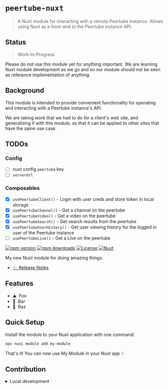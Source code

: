 <!--
Get your module up and running quickly.

Find and replace all on all files (CMD+SHIFT+F):
- Name: My Module
- Package name: my-module
- Description: My new Nuxt module
-->

# `peertube-nuxt`
> A Nuxt module for interacting with a remote Peertube instance. Allows
using Nuxt as a front-end to the Peertube instance API.

## Status
> Work-In-Progress

Please do not use this module yet for anything important. We are learning
Nuxt module development as we go and so our module should not be seen as
reference implementation of anything.

## Background
This module is intended to provide convenient functionality for operating
and interacting with a Peertube instance's API.

We are taking work that we had to do for a client's web site, and
generalizing it with this module, so that it can be applied to other sites
that have the same use case.

## TODOs
### Config
- [ ] nuxt config `peertube` key
- [ ] `serverUrl`
### Composables
- [x] `usePeertubeClient()` - Login with user creds and store token in
local storage
- [x] `usePeertubeChannel()` - Get a channel on the peertube
- [x] `usePeertubeVideo()` - Get a video on the peertube
- [x] `usePeertubeSearch()` - Get search results from the peertube
- [x] `usePeertubeUserHistory()` - Get user viewing history for the logged
in user of the Peertube instance
- [ ] `usePeertubeLive()` - Get a Live on the peertube

[![npm version][npm-version-src]][npm-version-href]
[![npm downloads][npm-downloads-src]][npm-downloads-href]
[![License][license-src]][license-href]
[![Nuxt][nuxt-src]][nuxt-href]

My new Nuxt module for doing amazing things.

- [✨ &nbsp;Release Notes](/CHANGELOG.md)
<!-- - [🏀 Online playground](https://stackblitz.com/github/your-org/my-module?file=playground%2Fapp.vue) -->
<!-- - [📖 &nbsp;Documentation](https://example.com) -->

## Features

<!-- Highlight some of the features your module provide here -->
- ⛰ &nbsp;Foo
- 🚠 &nbsp;Bar
- 🌲 &nbsp;Baz

## Quick Setup

Install the module to your Nuxt application with one command:

```bash
npx nuxi module add my-module
```

That's it! You can now use My Module in your Nuxt app ✨


## Contribution

<details>
  <summary>Local development</summary>
  
  ```bash
  # Install dependencies
  npm install
  
  # Generate type stubs
  npm run dev:prepare
  
  # Develop with the playground
  npm run dev
  
  # Build the playground
  npm run dev:build
  
  # Run ESLint
  npm run lint
  
  # Run Vitest
  npm run test
  npm run test:watch
  
  # Release new version
  npm run release
  ```

</details>


<!-- Badges -->
[npm-version-src]: https://img.shields.io/npm/v/my-module/latest.svg?style=flat&colorA=020420&colorB=00DC82
[npm-version-href]: https://npmjs.com/package/my-module

[npm-downloads-src]: https://img.shields.io/npm/dm/my-module.svg?style=flat&colorA=020420&colorB=00DC82
[npm-downloads-href]: https://npmjs.com/package/my-module

[license-src]: https://img.shields.io/npm/l/my-module.svg?style=flat&colorA=020420&colorB=00DC82
[license-href]: https://npmjs.com/package/my-module

[nuxt-src]: https://img.shields.io/badge/Nuxt-020420?logo=nuxt.js
[nuxt-href]: https://nuxt.com
